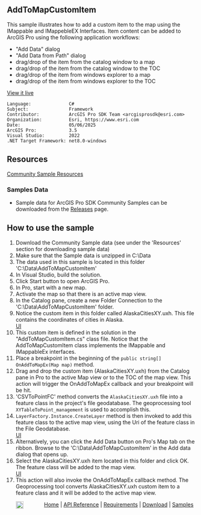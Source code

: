 ## AddToMapCustomItem

<!-- TODO: Write a brief abstract explaining this sample -->
This sample illustrates how to add a custom item to the map using the IMappable and IMappebleEX Interfaces.  Item content can be added to ArcGIS Pro using the following application workflows:  
* "Add Data" dialog  
* "Add Data from Path" dialog  
* drag/drop of the item from the catalog window to a map  
* drag/drop of the item from the catalog window to the TOC  
* drag/drop of the item from windows explorer to a map  
* drag/drop of the item from windows explorer to the TOC  
  


<a href="https://pro.arcgis.com/en/pro-app/sdk/" target="_blank">View it live</a>

<!-- TODO: Fill this section below with metadata about this sample-->
```
Language:              C#
Subject:               Framework
Contributor:           ArcGIS Pro SDK Team <arcgisprosdk@esri.com>
Organization:          Esri, https://www.esri.com
Date:                  05/06/2025
ArcGIS Pro:            3.5
Visual Studio:         2022
.NET Target Framework: net8.0-windows
```

## Resources

[Community Sample Resources](https://github.com/Esri/arcgis-pro-sdk-community-samples#resources)

### Samples Data

* Sample data for ArcGIS Pro SDK Community Samples can be downloaded from the [Releases](https://github.com/Esri/arcgis-pro-sdk-community-samples/releases) page.  

## How to use the sample
<!-- TODO: Explain how this sample can be used. To use images in this section, create the image file in your sample project's screenshots folder. Use relative url to link to this image using this syntax: ![My sample Image](FacePage/SampleImage.png) -->
1. Download the Community Sample data (see under the 'Resources' section for downloading sample data)
2. Make sure that the Sample data is unzipped in C:\Data  
3. The data used in this sample is located in this folder 'C:\Data\AddToMapCustomItem'  
4. In Visual Studio, build the solution.  
5. Click Start button to open ArcGIS Pro.  
6. In Pro, start with a new map.    
7. Activate the map so that there is an active map view.  
8. In the Catalog pane, create a new Folder Connection to the 'C:\Data\AddToMapCustomItem' folder.  
9. Notice the custom item in this folder called AlaskaCitiesXY.uxh. This file contains the coordinates of cities in Alaska.  
[UI](Screenshots/customItem.png)  
10. This custom item is defined in the solution in the "AddToMapCustomItem.cs" class file. Notice that the AddToMapCustomItem class implements the IMappable and IMappableEx interfaces.  
11. Place a breakpoint in the beginning of the `public string[] OnAddToMapEx(Map map)` method.  
12. Drag and drop the custom item (AlaskaCitiesXY.uxh) from the Catalog pane in Pro to the active Map view or to the TOC of the map view. This action will trigger the OnAddToMapEx callback and your breakpoint will be hit.  
13. 'CSVToPointFC' method converts the `AlaskaCitiesXY.uxh` file into a feature class in the project's file geodatabase. The geoprocessing tool `XYTableToPoint_management` is used to accomplish this.  
14. `LayerFactory.Instance.CreateLayer` method is then invoked to add this feature class to the active map view, using the Uri of the feature class in the File Geodatabase.  
[UI](Screenshots/CreateLayer.png)   
15. Alternatively, you can click the Add Data button on Pro's Map tab on the ribbon. Browse to the 'C:\Data\AddToMapCustomItem' in the Add data dialog that opens up.  
16. Select the AlaskaCitiesXY.uxh item located in this folder and click OK. The feature class will be added to the map view.  
[UI](Screenshots/AddToMap.png)      
17. This action will also invoke the OnAddToMapEx callback method. The Geoprocessing tool converts AlaskaCitiesXY.uxh custom item to a feature class and it will be added to the active map view.  
  

<!-- End -->

&nbsp;&nbsp;&nbsp;&nbsp;&nbsp;&nbsp;<img src="https://esri.github.io/arcgis-pro-sdk/images/ArcGISPro.png"  alt="ArcGIS Pro SDK for Microsoft .NET Framework" height = "20" width = "20" align="top"  >
&nbsp;&nbsp;&nbsp;&nbsp;&nbsp;&nbsp;&nbsp;&nbsp;&nbsp;&nbsp;&nbsp;&nbsp;
[Home](https://github.com/Esri/arcgis-pro-sdk/wiki) | <a href="https://pro.arcgis.com/en/pro-app/latest/sdk/api-reference" target="_blank">API Reference</a> | [Requirements](https://github.com/Esri/arcgis-pro-sdk/wiki#requirements) | [Download](https://github.com/Esri/arcgis-pro-sdk/wiki#installing-arcgis-pro-sdk-for-net) | <a href="https://github.com/esri/arcgis-pro-sdk-community-samples" target="_blank">Samples</a>
